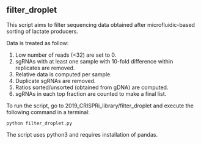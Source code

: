 ## filter_droplet

This script aims to filter sequencing data obtained after microfluidic-based sorting of lactate producers.

Data is treated as follow:

1. Low number of reads (<32) are set to 0.
2. sgRNAs with at least one sample with 10-fold difference within replicates are removed.
3. Relative data is computed per sample.
4. Duplicate sgRNAs are removed.
5. Ratios sorted/unsorted (obtained from gDNA) are computed.
6. sgRNAs in each top fraction are counted to make a final list.

To run the script, go to 2019_CRISPRi_library/filter_droplet and execute the following command in a terminal:

`python filter_droplet.py`

The script uses python3 and requires installation of pandas.
